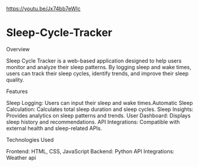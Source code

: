 https://youtu.be/Jx74bb7eWIc 
# Sleep-Cycle-Tracker

Overview

Sleep Cycle Tracker is a web-based application designed to help users monitor and analyze their sleep patterns. By logging sleep and wake times, users can track their sleep cycles, identify trends, and improve their sleep quality.

Features

Sleep Logging: Users can input their sleep and wake times.Automatic
Sleep Calculation: Calculates total sleep duration and sleep cycles.
Sleep Insights: Provides analytics on sleep patterns and trends.
User Dashboard: Displays sleep history and recommendations.
API Integrations: Compatible with external health and sleep-related APIs.

Technologies Used

Frontend: HTML, CSS, JavaScript
Backend: Python 
API Integrations: Weather api
